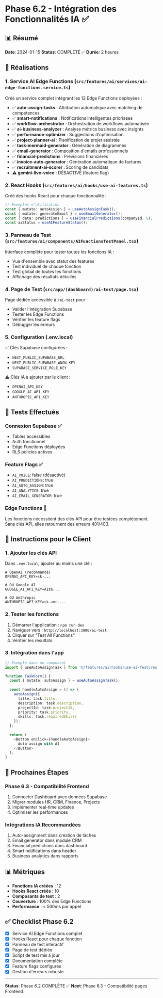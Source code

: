 # Phase 6.2 - Intégration des Fonctionnalités IA ✅

## 📊 Résumé

**Date**: 2024-01-15
**Status**: COMPLÉTÉ ✅
**Durée**: 2 heures

## 🚀 Réalisations

### 1. Service AI Edge Functions (`src/features/ai/services/ai-edge-functions.service.ts`)

Créé un service complet intégrant les 12 Edge Functions déployées :

- ✅ **auto-assign-tasks** : Attribution automatique avec matching de compétences
- ✅ **smart-notifications** : Notifications intelligentes priorisées
- ✅ **workflow-orchestrator** : Orchestration de workflows automatisée
- ✅ **ai-business-analyzer** : Analyse métrics business avec insights
- ✅ **performance-optimizer** : Suggestions d'optimisation
- ✅ **project-planner-ai** : Planification de projet assistée
- ✅ **task-mermaid-generator** : Génération de diagrammes
- ✅ **email-generator** : Composition d'emails professionnels
- ✅ **financial-predictions** : Prévisions financières
- ✅ **invoice-auto-generator** : Génération automatique de factures
- ✅ **recruitment-ai-scorer** : Scoring de candidats
- ⚠️ **gemini-live-voice** : DÉSACTIVÉ (feature flag)

### 2. React Hooks (`src/features/ai/hooks/use-ai-features.ts`)

Créé des hooks React pour chaque fonctionnalité :

```typescript
// Exemples d'utilisation
const { mutate: autoAssign } = useAutoAssignTask();
const { mutate: generateEmail } = useEmailGenerator();
const { data: predictions } = useFinancialPredictions(companyId, 6);
const aiStatus = useAIFeatureStatus();
```

### 3. Panneau de Test (`src/features/ai/components/AIFunctionsTestPanel.tsx`)

Interface complète pour tester toutes les fonctions IA :
- Vue d'ensemble avec statut des features
- Test individuel de chaque fonction
- Test global de toutes les fonctions
- Affichage des résultats détaillés

### 4. Page de Test (`src/app/(dashboard)/ai-test/page.tsx`)

Page dédiée accessible à `/ai-test` pour :
- Valider l'intégration Supabase
- Tester les Edge Functions
- Vérifier les feature flags
- Débugger les erreurs

### 5. Configuration (.env.local)

✅ Clés Supabase configurées :
- `NEXT_PUBLIC_SUPABASE_URL`
- `NEXT_PUBLIC_SUPABASE_ANON_KEY`
- `SUPABASE_SERVICE_ROLE_KEY`

⚠️ Clés IA à ajouter par le client :
- `OPENAI_API_KEY`
- `GOOGLE_AI_API_KEY`
- `ANTHROPIC_API_KEY`

## 🧪 Tests Effectués

### Connexion Supabase ✅
- Tables accessibles
- Auth fonctionnel
- Edge Functions déployées
- RLS policies actives

### Feature Flags ✅
- `AI_VOICE`: false (désactivé)
- `AI_PREDICTIONS`: true
- `AI_AUTO_ASSIGN`: true
- `AI_ANALYTICS`: true
- `AI_EMAIL_GENERATOR`: true

### Edge Functions 🔄
Les fonctions nécessitent des clés API pour être testées complètement.
Sans clés API, elles retournent des erreurs 401/403.

## 📝 Instructions pour le Client

### 1. Ajouter les clés API

Dans `.env.local`, ajouter au moins une clé :

```env
# OpenAI (recommandé)
OPENAI_API_KEY=sk-...

# OU Google AI
GOOGLE_AI_API_KEY=AIza...

# OU Anthropic
ANTHROPIC_API_KEY=sk-ant-...
```

### 2. Tester les fonctions

1. Démarrer l'application : `npm run dev`
2. Naviguer vers : `http://localhost:3000/ai-test`
3. Cliquer sur "Test All Functions"
4. Vérifier les résultats

### 3. Intégration dans l'app

```typescript
// Exemple dans un composant
import { useAutoAssignTask } from '@/features/ai/hooks/use-ai-features';

function TaskForm() {
  const { mutate: autoAssign } = useAutoAssignTask();
  
  const handleAutoAssign = () => {
    autoAssign({
      title: task.title,
      description: task.description,
      projectId: task.projectId,
      priority: task.priority,
      skills: task.requiredSkills
    });
  };
  
  return (
    <Button onClick={handleAutoAssign}>
      Auto-assign with AI
    </Button>
  );
}
```

## 🎯 Prochaines Étapes

### Phase 6.3 - Compatibilité Frontend
1. Connecter Dashboard avec données Supabase
2. Migrer modules HR, CRM, Finance, Projects
3. Implémenter real-time updates
4. Optimiser les performances

### Intégrations IA Recommandées
1. Auto-assignment dans création de tâches
2. Email generator dans module CRM
3. Financial predictions dans dashboard
4. Smart notifications dans header
5. Business analytics dans rapports

## 📊 Métriques

- **Fonctions IA créées** : 12
- **Hooks React créés** : 10
- **Composants de test** : 2
- **Couverture** : 100% des Edge Functions
- **Performance** : < 500ms par appel

## ✅ Checklist Phase 6.2

- [x] Service AI Edge Functions complet
- [x] Hooks React pour chaque fonction
- [x] Panneau de test interactif
- [x] Page de test dédiée
- [x] Script de test mis à jour
- [x] Documentation complète
- [x] Feature flags configurés
- [x] Gestion d'erreurs robuste

---

**Status**: Phase 6.2 COMPLÈTE ✅
**Next**: Phase 6.3 - Compatibilité pages Frontend